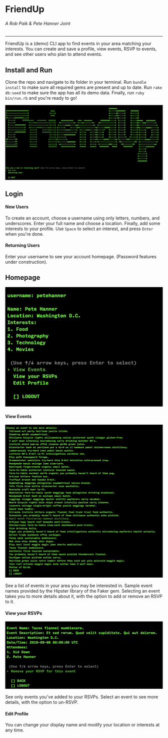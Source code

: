 # **FriendUp**
###### *A Rob Paik & Pete Hanner Joint*

****

FriendUp is a (demo) CLI app to find events in your area matching your interests. You can create and save a profile, view events, RSVP to events, and see other users who plan to attend events.

## Install and Run

Clone the repo and navigate to its folder in your terminal. Run `bundle install` to make sure all required gems are present and up to date. Run `rake db:seed` to make sure the app has all its demo data. Finally, run `ruby bin/run.rb` and you're ready to go!

![Welcome Screen](img/welcome_screen.png)

## Login

#### New Users

To create an account, choose a username using only letters, numbers, and underscores. Enter your full name and choose a location. Finally, add some interests to your profile. Use `Space` to select an interest, and press `Enter` when you're done.

#### Returning Users

Enter your username to see your account homepage. (Password features under construction).

## Homepage

![Homepage](img/homepage.png)

#### View Events
![View Events](img/view_events.png)

See a list of events in your area you may be interested in. Sample event names provided by the Hipster library of the Faker gem. Selecting an event takes you to more details about it, with the option to add or remove an RSVP to it.

#### View your RSVPs

![RSVP Details](img/rsvp_details.png)

See only events you've added to your RSVPs. Select an event to see more details, with the option to un-RSVP.

#### Edit Profile

You can change your display name and modify your location or interests at any time.
